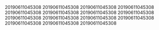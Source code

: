 20190611045308
20190611045308
20190611045308
20190611045308
20190611045308
20190611045308
20190611045308
20190611045308
20190611045308
20190611045308
20190611045308
20190611045308
20190611045308
20190611045308
20190611045308
